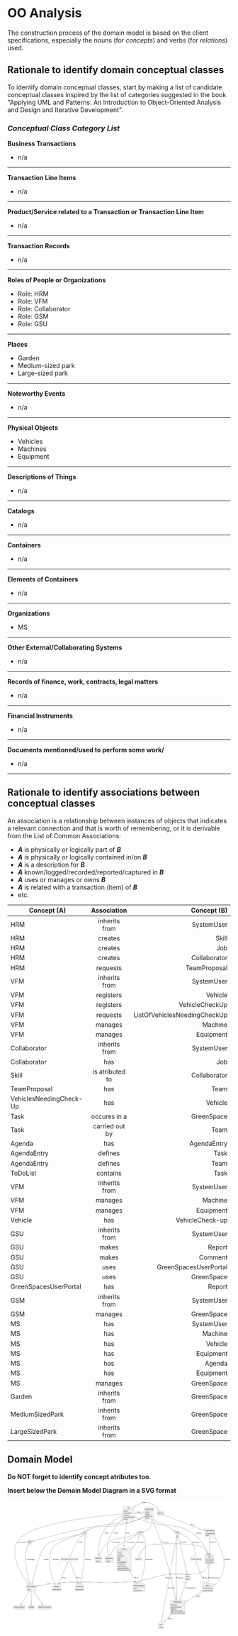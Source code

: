 # OO Analysis

The construction process of the domain model is based on the client specifications, especially the nouns (for _concepts_) and verbs (for _relations_) used.

## Rationale to identify domain conceptual classes
To identify domain conceptual classes, start by making a list of candidate conceptual classes inspired by the list of categories suggested in the book "Applying UML and Patterns: An Introduction to Object-Oriented Analysis and Design and Iterative Development".


### _Conceptual Class Category List_

**Business Transactions**

* n/a

---

**Transaction Line Items**

* n/a

---

**Product/Service related to a Transaction or Transaction Line Item**

* n/a

---

**Transaction Records**

* n/a

---  

**Roles of People or Organizations**

* Role: HRM
* Role: VFM
* Role: Collaborator
* Role: GSM
* Role: GSU

---

**Places**

* Garden
* Medium-sized park
* Large-sized park

---

**Noteworthy Events**

* n/a

---

**Physical Objects**

* Vehicles
* Machines
* Equipment

---

**Descriptions of Things**

* n/a

---

**Catalogs**

* n/a

---

**Containers**

* n/a

---

**Elements of Containers**

* n/a

---

**Organizations**

* MS

---

**Other External/Collaborating Systems**

* n/a

---

**Records of finance, work, contracts, legal matters**

* n/a

---

**Financial Instruments**

* n/a

---

**Documents mentioned/used to perform some work/**

* n/a

---


## Rationale to identify associations between conceptual classes

An association is a relationship between instances of objects that indicates a relevant connection and that is worth of remembering, or it is derivable from the List of Common Associations:

- **_A_** is physically or logically part of **_B_**
- **_A_** is physically or logically contained in/on **_B_**
- **_A_** is a description for **_B_**
- **_A_** known/logged/recorded/reported/captured in **_B_**
- **_A_** uses or manages or owns **_B_**
- **_A_** is related with a transaction (item) of **_B_**
- etc.


| Concept (A) 		          | Association   	 |                  Concept (B) |
|-------------------------|:---------------:|-----------------------------:|
| HRM                     |  inherits from  |                   SystemUser |
| HRM                     |     creates     |                        Skill |
| HRM                     |     creates     |                          Job |
| HRM                     |     creates     |                 Collaborator |
| HRM                     |    requests     |                 TeamProposal |
| VFM                     |  inherits from  |                   SystemUser |
| VFM                     |    registers    |                      Vehicle |
| VFM                     |    registers    |               VehicleCheckUp |
| VFM                     |    requests     | ListOfVehiclesNeedingCheckUp |
| VFM                     |     manages     |                      Machine |
| VFM                     |     manages     |                    Equipment |
| Collaborator            |  inherits from  |                   SystemUser |
| Collaborator            |       has       |                          Job |
| Skill                   | is atributed to |                 Collaborator |
| TeamProposal            |       has       |                         Team |
| VehiclesNeedingCheck-Up |       has       |                      Vehicle |
| Task                    |  occures in a   |                   GreenSpace |
| Task                    | carried out by  |                         Team |
| Agenda                  |       has       |                  AgendaEntry |
| AgendaEntry             |     defines     |                         Task |
| AgendaEntry             |     defines     |                         Team |
| ToDoList                |    contains     |                         Task |
| VFM                     |  inherits from  |                   SystemUser |
| VFM                     |     manages     |                      Machine |
| VFM                     |     manages     |                    Equipment |
| Vehicle                 |       has       |              VehicleCheck-up |
| GSU                     |  inherits from  |                   SystemUser |
| GSU                     |      makes      |                       Report |
| GSU                     |      makes      |                      Comment |
| GSU                     |      uses       |        GreenSpacesUserPortal |
| GSU                     |      uses       |                   GreenSpace |
| GreenSpacesUserPortal   |       has       |                       Report |
| GSM                     |  inherits from  |                   SystemUser |
| GSM                     |     manages     |                   GreenSpace |
| MS                      |       has       |                   SystemUser |
| MS                      |       has       |                      Machine |
| MS                      |       has       |                      Vehicle |
| MS                      |       has       |                    Equipment |
| MS                      |       has       |                       Agenda |
| MS                      |       has       |                    Equipment |
| MS                      |     manages     |                   GreenSpace |
| Garden                  |  inherits from  |                   GreenSpace |
| MediumSizedPark         |  inherits from  |                   GreenSpace |
| LargeSizedPark          |  inherits from  |                   GreenSpace |



## Domain Model

**Do NOT forget to identify concept atributes too.**

**Insert below the Domain Model Diagram in a SVG format**

![Domain Model](svg/project-domain-model.svg)
